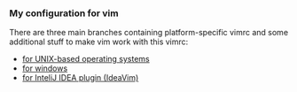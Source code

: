 ### My configuration for vim

There are three main branches containing platform-specific vimrc and some additional stuff to make vim work with this vimrc:
  * [for UNIX-based operating systems](https://github.com/ArtyomPanfutov/vimrc/tree/unix)
  * [for windows](https://github.com/ArtyomPanfutov/vimrc/tree/windows)
  * [for InteliJ IDEA plugin (IdeaVim)](https://github.com/ArtyomPanfutov/vimrc/tree/intellij-idea)
